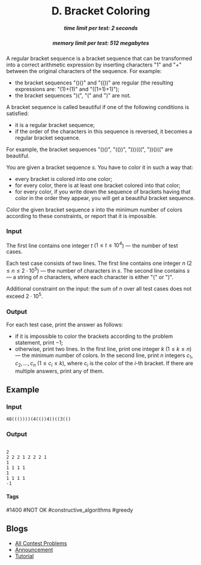 <h1 style='text-align: center;'> D. Bracket Coloring</h1>

<h5 style='text-align: center;'>time limit per test: 2 seconds</h5>
<h5 style='text-align: center;'>memory limit per test: 512 megabytes</h5>

A regular bracket sequence is a bracket sequence that can be transformed into a correct arithmetic expression by inserting characters "1" and "+" between the original characters of the sequence. For example:

* the bracket sequences "()()" and "(())" are regular (the resulting expressions are: "(1)+(1)" and "((1+1)+1)");
* the bracket sequences ")(", "(" and ")" are not.

A bracket sequence is called beautiful if one of the following conditions is satisfied:

* it is a regular bracket sequence;
* if the order of the characters in this sequence is reversed, it becomes a regular bracket sequence.

For example, the bracket sequences "()()", "(())", ")))(((", "))()((" are beautiful.

You are given a bracket sequence $s$. You have to color it in such a way that:

* every bracket is colored into one color;
* for every color, there is at least one bracket colored into that color;
* for every color, if you write down the sequence of brackets having that color in the order they appear, you will get a beautiful bracket sequence.

Color the given bracket sequence $s$ into the minimum number of colors according to these constraints, or report that it is impossible.

### Input

The first line contains one integer $t$ ($1 \le t \le 10^4$) — the number of test cases.

Each test case consists of two lines. The first line contains one integer $n$ ($2 \le n \le 2 \cdot 10^5$) — the number of characters in $s$. The second line contains $s$ — a string of $n$ characters, where each character is either "(" or ")".

Additional constraint on the input: the sum of $n$ over all test cases does not exceed $2 \cdot 10^5$.

### Output

For each test case, print the answer as follows:

* if it is impossible to color the brackets according to the problem statement, print $-1$;
* otherwise, print two lines. In the first line, print one integer $k$ ($1 \le k \le n$) — the minimum number of colors. In the second line, print $n$ integers $c_1, c_2, \dots, c_n$ ($1 \le c_i \le k$), where $c_i$ is the color of the $i$-th bracket. If there are multiple answers, print any of them.
## Example

### Input


```text
48((())))(4(())4))((3(()
```
### Output

```text

2
2 2 2 1 2 2 2 1
1
1 1 1 1
1
1 1 1 1
-1

```


#### Tags 

#1400 #NOT OK #constructive_algorithms #greedy 

## Blogs
- [All Contest Problems](../Educational_Codeforces_Round_149_(Rated_for_Div._2).md)
- [Announcement](../blogs/Announcement.md)
- [Tutorial](../blogs/Tutorial.md)
